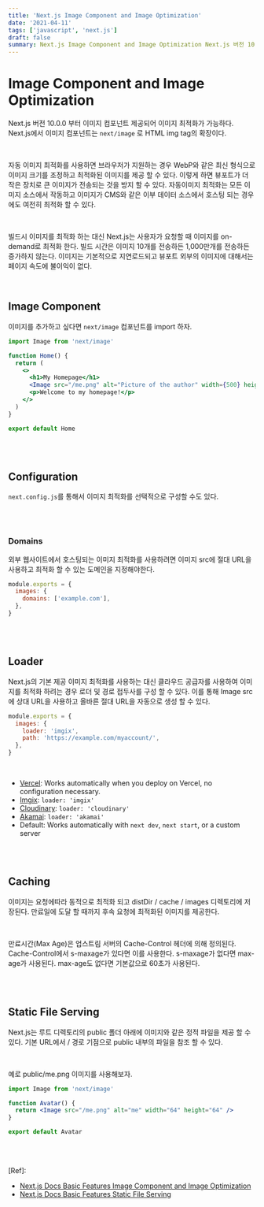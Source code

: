 ```yaml
---
title: 'Next.js Image Component and Image Optimization'
date: '2021-04-11'
tags: ['javascript', 'next.js']
draft: false
summary: Next.js Image Component and Image Optimization Next.js 버전 10.0.0 부터 이미지 컴포넌트 제공되어 이미지 최적화가 가능하다.
---
```


# Image Component and Image Optimization

Next.js 버전 10.0.0 부터 이미지 컴포넌트 제공되어 이미지 최적화가 가능하다. <br />
Next.js에서 이미지 컴포넌트는 `next/image` 로 HTML img tag의 확장이다. <br />

<br />

자동 이미지 최적화를 사용하면 브라우저가 지원하는 경우 WebP와 같은 최신 형식으로 이미지 크기를 조정하고 최적화된 이미지를 제공 할 수 있다. 이렇게 하면 뷰포트가 더 작은 장치로 큰 이미지가 전송되는 것을 방지 할 수 있다. 자동이미지 최적화는 모든 이미지 소스에서 작동하고 이미지가 CMS와 같은 이부 데이터 소스에서 호스팅 되는 경우에도 여전히 최적화 할 수 있다. <br />

<br />

빌드시 이미지를 최적화 하는 대신 Next.js는 사용자가 요청할 때 이미지를 on-demand로 최적화 한다. 빌드 시간은 이미지 10개를 전송하든 1,000만개를 전송하든 증가하지 않는다. 이미지는 기본적으로 지연로드되고 뷰포트 외부의 이미지에 대해서는 페이지 속도에 불이익이 없다. <br />

<br />

## Image Component

이미지를 추가하고 싶다면 `next/image` 컴포넌트를 import 하자. <br />

```jsx
import Image from 'next/image'

function Home() {
  return (
    <>
      <h1>My Homepage</h1>
      <Image src="/me.png" alt="Picture of the author" width={500} height={500} />
      <p>Welcome to my homepage!</p>
    </>
  )
}

export default Home
```

<br /><br />

## Configuration

`next.config.js`를 통해서 이미지 최적화를 선택적으로 구성할 수도 있다. <br />

<br /><br />

### Domains

외부 웹사이트에서 호스팅되는 이미지 최적화를 사용하려면 이미지 src에 절대 URL을 사용하고 최적화 할 수 있는 도메인을 지정해야한다. <br />

```jsx
module.exports = {
  images: {
    domains: ['example.com'],
  },
}
```

<br /><br />

## Loader

Next.js의 기본 제공 이미지 최적화를 사용하는 대신 클라우드 공급자를 사용하여 이미지를 최적화 하려는 경우 로더 및 경로 접두사를 구성 할 수 있다. 이를 통해 Image src에 상대 URL을 사용하고 올바른 절대 URL을 자동으로 생성 할 수 있다. <br />

```jsx
module.exports = {
  images: {
    loader: 'imgix',
    path: 'https://example.com/myaccount/',
  },
}
```

<br />

- [Vercel](https://vercel.com/): Works automatically when you deploy on Vercel, no configuration necessary.
- [Imgix](https://www.imgix.com/): `loader: 'imgix'`
- [Cloudinary](https://cloudinary.com/): `loader: 'cloudinary'`
- [Akamai](https://www.akamai.com/): `loader: 'akamai'`
- Default: Works automatically with `next dev`, `next start`, or a custom server

<br /><br />

## Caching

이미지는 요청에따라 동적으로 최적화 되고 distDir / cache / images 디렉토리에 저장된다. 만료일에 도달 할 때까지 후속 요청에 최적화된 이미지를 제공한다. <br />

<br />

만료시간(Max Age)은 업스트림 서버의 Cache-Control 헤더에 의해 정의된다. Cache-Control에서 s-maxage가 있다면 이를 사용한다. s-maxage가 없다면 max-age가 사용된다. max-age도 없다면 기본값으로 60초가 사용된다. <br />

<br /><br />

## Static File Serving

Next.js는 루트 디렉토리의 public 폴더 아래에 이미지와 같은 정적 파일을 제공 할 수 있다. 기본 URL에서 / 경로 기점으로 public 내부의 파일을 참조 할 수 있다. <br />

<br />

예로 public/me.png 이미지를 사용해보자. <br />

```jsx
import Image from 'next/image'

function Avatar() {
  return <Image src="/me.png" alt="me" width="64" height="64" />
}

export default Avatar
```

<br /><br />

[Ref]:

- [Next.js Docs Basic Features Image Component and Image Optimization](https://nextjs.org/docs/basic-features/image-optimization)
- [Next.js Docs Basic Features Static File Serving](https://nextjs.org/docs/basic-features/static-file-serving)

<br /><br /><br />
